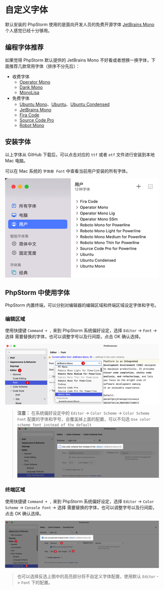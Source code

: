 # 自定义字体

默认安装的 PhpStorm 使用的是面向开发人员的免费开源字体 [JetBrains Mono](https://www.jetbrains.com/lp/mono/) 个人感觉已经十分够用。

## 编程字体推荐

如果觉得 PhpStorm 默认提供的 JetBrains Mono 不好看或者想换一换字体，下面推荐几款常用字体（排序不分先后）：

- 收费字体
    - [Operator Mono](https://github.com/beichensky/Font)
    - [Dank Mono](https://github.com/notshekhar/Dank-Mono-Font)
    - [MonoLisa](https://github.com/koprab/monalisa-font)
- 免费字体
    - [Ubuntu Mono](https://fonts.google.com/specimen/Ubuntu+Mono)、[Ubuntu](https://fonts.google.com/specimen/Ubuntu)、[Ubuntu Condensed](https://fonts.google.com/specimen/Ubuntu+Condensed)
    - [JetBrains Mono](https://www.jetbrains.com/lp/mono/)
    - [Fira Code](https://github.com/beichensky/Font/tree/master/FiraCode)
    - [Source Code Pro](https://github.com/adobe-fonts/source-code-pro)
    - [Robot Mono](https://github.com/googlefonts/RobotoMono)

## 安装字体

以上字体从 GitHub 下载后，可以点击对应的 `ttf` 或者 `otf` 文件进行安装到本地 Mac 电脑。

可以在 Mac 系统的 `字体册 Font` 中查看当前用户安装的所有字体。

![All User Fonts](./images/custom-fonts/all-user-fonts.png)

## PhpStorm 中使用字体

PhpStorm 内置终端，可以分别对编辑器的编辑区域和终端区域设定字体和字号。

### 编辑区域

使用快捷键 `Command + ,` 来到 PhpStorm 系统偏好设定，选择 `Editor` -> `Font` -> 选择 需要替换的字体，也可以调整字号以及行间距，点击
OK 确认选择。

![Select A Custom Font](./images/custom-fonts/select-a-custom-font.png)

> **注意：** 在系统偏好设定中的 `Editor` -> `Color Scheme` -> `Color Scheme Font`
> 配置的字体和字号，会覆盖掉上面的配置，可以不勾选 `Use color scheme font instead of the default`
![Cancle Color Scheme Font Config](./images/custom-fonts/cancle-color-scheme-font-config.png)

### 终端区域

使用快捷键 `Command + ,` 来到 PhpStorm 系统偏好设定，选择 `Editor` -> `Color Scheme` -> `Console Font` -> 选择 需要替换的字体，也可以调整字号以及行间距，点击
OK 确认选择。

![Select A Custom Console Font](./images/custom-fonts/select-a-custom-console-font.png)

> 也可以选择反选上图中的高亮部分将不自定义字体配置，使用默认 `Editor` -> `Font` 下的配置。
